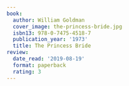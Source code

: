 ```yaml
---
book:
  author: William Goldman
  cover_image: the-princess-bride.jpg
  isbn13: 978-0-7475-4518-7
  publication_year: '1973'
  title: The Princess Bride
review:
  date_read: '2019-08-19'
  format: paperback
  rating: 3
---
```

